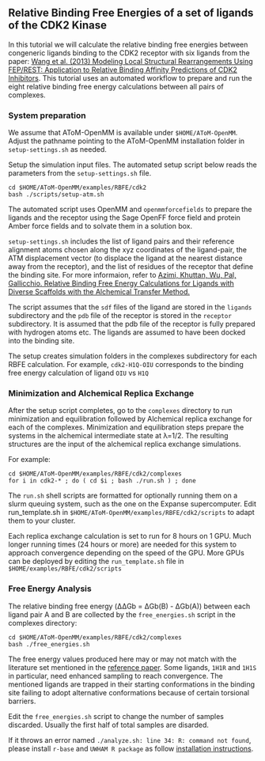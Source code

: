 Relative Binding Free Energies of a set of ligands of the CDK2 Kinase
---------------------------------------------------------------------


In this tutorial we will calculate the relative binding free energies between congeneric ligands binding to the CDK2 receptor with six ligands from the paper: [Wang et al. (2013) Modeling Local Structural Rearrangements Using FEP/REST: Application to Relative Binding Affinity Predictions of CDK2 Inhibitors](https://pubs.acs.org/doi/10.1021/ct300911a). This tutorial uses an automated workflow to prepare and run the eight relative binding free energy calculations between all pairs of complexes.

### System preparation

We assume that AToM-OpenMM is available under `$HOME/AToM-OpenMM`. Adjust the pathname pointing to the AToM-OpenMM installation folder in `setup-settings.sh` as needed. 

Setup the simulation input files. The automated setup script below reads the parameters from the `setup-settings.sh` file.

```
cd $HOME/AToM-OpenMM/examples/RBFE/cdk2
bash ./scripts/setup-atm.sh
```
The automated script uses OpenMM and `openmmforcefields` to prepare the ligands and the receptor using the Sage OpenFF force field and protein Amber force fields and to solvate them in a solution box.

`setup-settings.sh` includes the list of ligand pairs and their reference alignment atoms chosen along the xyz coordinates of the ligand-pair, the ATM displacement vector (to displace the ligand at 
the nearest distance away from the receptor), and the list of residues of the receptor that define the binding site. For more informaion, refer to [ Azimi, Khuttan, Wu, Pal, Gallicchio. Relative Binding Free Energy Calculations for Ligands with Diverse Scaffolds with the Alchemical Transfer Method.](https://pubs.acs.org/doi/full/10.1021/acs.jcim.1c01129)

The script assumes that the `sdf` files of the ligand are stored in the `ligands` subdirectory and the `pdb` file of the receptor is stored in the `receptor` subdirectory. It is assumed that the pdb file of the receptor is fully prepared with hydrogen atoms etc. The ligands are assumed to have been docked into the binding site.

The setup creates simulation folders in the complexes subdirectory for each RBFE calculation. For example, `cdk2-H1Q-OIU` corresponds to the binding free energy calculation of ligand `OIU` vs `H1Q`

### Minimization and Alchemical Replica Exchange

After the setup script completes, go to the `complexes` directory to run minimization and equilibration followed by Alchemical replica exchange for each of the complexes. Minimization and equilibration steps prepare the systems in the alchemical intermediate state at λ=1/2. The resulting structures are the input of the alchemical replica exchange simulations.

For example:
```
cd $HOME/AToM-OpenMM/examples/RBFE/cdk2/complexes
for i in cdk2-* ; do ( cd $i ; bash ./run.sh ) ; done
```
The `run.sh` shell scripts are formatted for optionally running them on a slurm queuing system, such as the one on the Expanse supercomputer. Edit run_template.sh in `$HOME/AToM-OpenMM/examples/RBFE/cdk2/scripts` to adapt them to your cluster.

Each replica exchange calculation is set to run for 8 hours on 1 GPU. Much longer running times (24 hours or more) are needed for this system to approach convergence depending on the speed of the GPU. More GPUs can be deployed by editing the `run_template.sh` file in `$HOME/examples/RBFE/cdk2/scripts`

### Free Energy Analysis
The relative binding free energy (ΔΔGb = ΔGb(B) - ΔGb(A)) between each ligand pair A and B are collected by the `free_energies.sh` script in the complexes directory:

```
cd $HOME/AToM-OpenMM/examples/RBFE/cdk2/complexes
bash ./free_energies.sh
```

The free energy values produced here may or may not match with the literature set mentioned in the [reference paper](https://pubs.acs.org/doi/10.1021/ct300911a). Some ligands, `1H1R` and `1H1S` in particular, need enhanced sampling to reach convergence. The mentioned ligands are trapped in their starting conformations in the binding site failing to adopt alternative conformations because of certain torsional barriers. 

Edit the `free_energies.sh` script to change the number of samples discarded. Usually the first half of total samples are disarded. 

If it throws an error named `./analyze.sh: line 34: R: command not found`, please install `r-base` and `UWHAM R package` as follow [installation instructions](https://github.com/Gallicchio-Lab/AToM-OpenMM#installation--usage).
